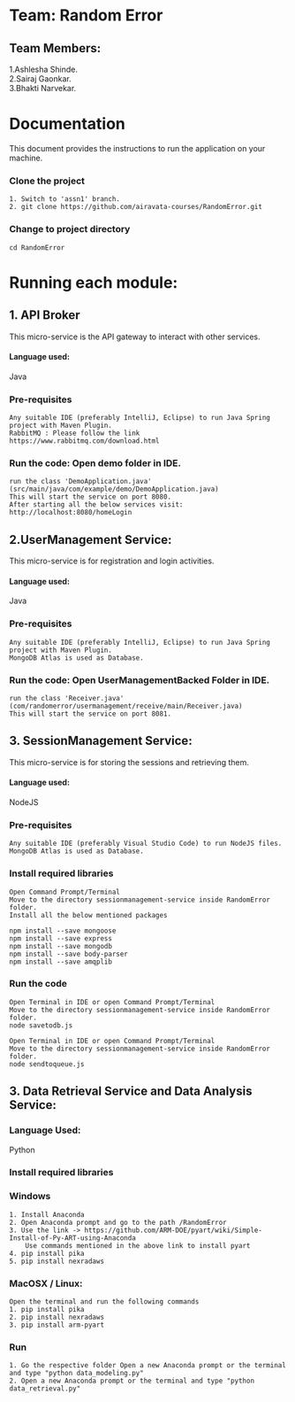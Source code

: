 # Team: Random Error

## Team Members:
1.Ashlesha Shinde.<br>
2.Sairaj Gaonkar.<br>
3.Bhakti Narvekar.

# Documentation
This document provides the instructions to run the application on your machine.

### Clone the project
```
1. Switch to 'assn1' branch.
2. git clone https://github.com/airavata-courses/RandomError.git
```
### Change to project directory
```
cd RandomError
```
# Running each module:
## 1. API Broker
This micro-service is the API gateway to interact with other services.
#### Language used: 
Java
### Pre-requisites
```
Any suitable IDE (preferably IntelliJ, Eclipse) to run Java Spring project with Maven Plugin.
RabbitMQ : Please follow the link https://www.rabbitmq.com/download.html
```
### Run the code: Open demo folder in IDE.
```
run the class 'DemoApplication.java' (src/main/java/com/example/demo/DemoApplication.java)
This will start the service on port 8080.
After starting all the below services visit: http://localhost:8080/homeLogin
```
## 2.UserManagement Service:
This micro-service is for registration and login activities.
#### Language used: 
Java
### Pre-requisites
```
Any suitable IDE (preferably IntelliJ, Eclipse) to run Java Spring project with Maven Plugin.
MongoDB Atlas is used as Database.
```
### Run the code: Open UserManagementBacked Folder in IDE.
```
run the class 'Receiver.java' (com/randomerror/usermanagement/receive/main/Receiver.java)
This will start the service on port 8081.
```

## 3. SessionManagement Service:
This micro-service is for storing the sessions and retrieving them.
#### Language used: 
NodeJS
### Pre-requisites
```
Any suitable IDE (preferably Visual Studio Code) to run NodeJS files.
MongoDB Atlas is used as Database.
```

### Install required libraries
```
Open Command Prompt/Terminal
Move to the directory sessionmanagement-service inside RandomError folder.
Install all the below mentioned packages

npm install --save mongoose
npm install --save express
npm install --save mongodb
npm install --save body-parser
npm install --save amqplib
```

### Run the code
```
Open Terminal in IDE or open Command Prompt/Terminal
Move to the directory sessionmanagement-service inside RandomError folder.
node savetodb.js

Open Terminal in IDE or open Command Prompt/Terminal
Move to the directory sessionmanagement-service inside RandomError folder.
node sendtoqueue.js
```

## 3. Data Retrieval Service and Data Analysis Service:

### Language Used:
Python

### Install required libraries
### Windows
```
1. Install Anaconda
2. Open Anaconda prompt and go to the path /RandomError
3. Use the link -> https://github.com/ARM-DOE/pyart/wiki/Simple-Install-of-Py-ART-using-Anaconda
	Use commands mentioned in the above link to install pyart
4. pip install pika
5. pip install nexradaws

```

### MacOSX / Linux:
```
Open the terminal and run the following commands
1. pip install pika
2. pip install nexradaws
3. pip install arm-pyart
```
### Run
```
1. Go the respective folder Open a new Anaconda prompt or the terminal and type "python data_modeling.py"
2. Open a new Anaconda prompt or the terminal and type "python data_retrieval.py"
```

